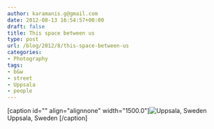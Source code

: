 ```yaml
---
author: karamanis.g@gmail.com
date: 2012-08-13 16:54:57+00:00
draft: false
title: This space between us
type: post
url: /blog/2012/8/this-space-between-us
categories:
- Photography
tags:
- b&w
- street
- Uppsala
- people
---
```


[caption id="" align="alignnone" width="1500.0"]![ Uppsala, Sweden ](/images/2012-08-13-20128this-space-between-us/20120811-R0011606.jpg)
 Uppsala, Sweden [/caption]
